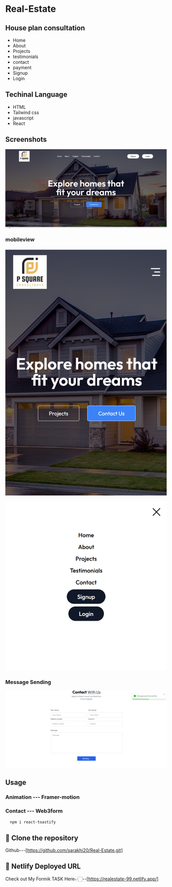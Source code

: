
# Real-Estate
## House plan consultation

- Home
- About
- Projects
- testimonials
- contact
- payment
- Signup
- Login


## Techinal Language
- HTML
- Tailwind css
- javascript
- React
## Screenshots

![App Screenshot](https://github.com/sarakhi20/Real-Estate/blob/main/Images/Screenshot%202024-12-02%20080939.png)

### mobileview
![App Screenshot](https://github.com/sarakhi20/Real-Estate/blob/main/Images/Screenshot%202024-12-02%20081006.png)

![App Screenshot](https://github.com/sarakhi20/Real-Estate/blob/main/Images/Screenshot%202024-12-02%20081051.png)

### Message Sending
![App Screenshot](https://github.com/sarakhi20/Real-Estate/blob/main/Images/Screenshot%202024-12-02%20115741.png)


## Usage

### Animation --- Framer-motion
### Contact --- Web3form
      npm i react-toastify


## 🔗 Clone the repository

Github---[https://github.com/sarakhi20/Real-Estate.git]

## 🔗 Netlify Deployed URL

 Check out My Formik TASK Here👉🏻--[https://realestate-99.netlify.app/]
      


